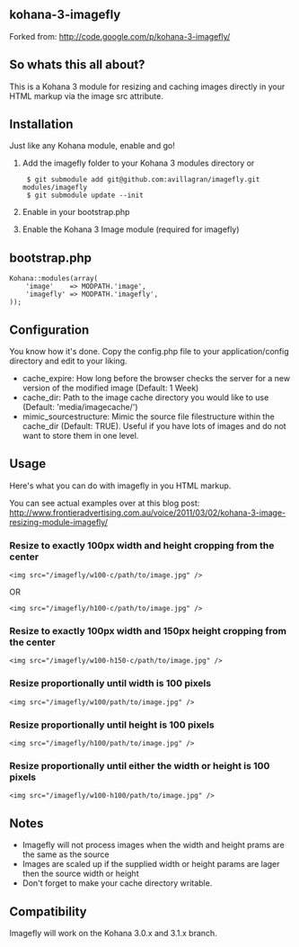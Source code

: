 ## kohana-3-imagefly

Forked from: http://code.google.com/p/kohana-3-imagefly/

## So whats this all about?

This is a Kohana 3 module for resizing and caching images directly in your HTML markup via the image src attribute.

## Installation
Just like any Kohana module, enable and go!

1. Add the imagefly folder to your Kohana 3 modules directory or

    	$ git submodule add git@github.com:avillagran/imagefly.git modules/imagefly
	    $ git submodule update --init

2. Enable in your bootstrap.php
3. Enable the Kohana 3 Image module (required for imagefly)

## bootstrap.php

	Kohana::modules(array(
    	'image'    => MODPATH.'image',
    	'imagefly' => MODPATH.'imagefly',
    ));

## Configuration
You know how it's done. Copy the config.php file to your application/config directory and edit to your liking.

- cache_expire: How long before the browser checks the server for a new version of the modified image (Default: 1 Week)
- cache_dir: Path to the image cache directory you would like to use (Default: 'media/imagecache/')
- mimic_sourcestructure: Mimic the source file filestructure within the cache_dir (Default: TRUE). Useful if you have lots of images and do not want to store them in one level.

## Usage
Here's what you can do with imagefly in you HTML markup.

You can see actual examples over at this blog post: http://www.frontieradvertising.com.au/voice/2011/03/02/kohana-3-image-resizing-module-imagefly/

### Resize to exactly 100px width and height cropping from the center

	<img src="/imagefly/w100-c/path/to/image.jpg" />
OR

	<img src="/imagefly/h100-c/path/to/image.jpg" />

### Resize to exactly 100px width and 150px height cropping from the center

	<img src="/imagefly/w100-h150-c/path/to/image.jpg" />

### Resize proportionally until width is 100 pixels

	<img src="/imagefly/w100/path/to/image.jpg" />

### Resize proportionally until height is 100 pixels

	<img src="/imagefly/h100/path/to/image.jpg" />

### Resize proportionally until either the width or height is 100 pixels

	<img src="/imagefly/w100-h100/path/to/image.jpg" />

## Notes
- Imagefly will not process images when the width and height prams are the same as the source
- Images are scaled up if the supplied width or height params are lager then the source width or height
- Don't forget to make your cache directory writable.

## Compatibility

Imagefly will work on the Kohana 3.0.x and 3.1.x branch.


